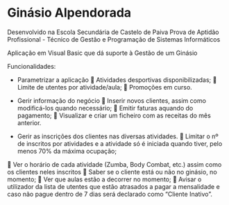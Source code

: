 # Ginásio Alpendorada

Desenvolvido na Escola Secundária de Castelo de Paiva
Prova de Aptidão Profissional - Técnico de Gestão e Programação de Sistemas Informáticos

Aplicação em Visual Basic que dá suporte à Gestão de um Ginásio

Funcionalidades:

- Parametrizar a aplicação
 Atividades desportivas disponibilizadas;
 Limite de utentes por atividade/aula;
 Promoções em curso.

- Gerir informação do negócio
 Inserir novos clientes, assim como modificá-los quando necessário;
 Emitir faturas aquando do pagamento;
 Visualizar e criar um ficheiro com as receitas do mês anterior.

- Gerir as inscrições dos clientes nas diversas atividades.
 Limitar o nº de inscritos por atividades e a atividade só é iniciada quando tiver, pelo
menos 70% da máxima ocupação;

 Ver o horário de cada atividade (Zumba, Body Combat, etc.) assim como os clientes neles
inscritos
 Saber se o cliente está ou não no ginásio, no momento;
 Ver que aulas estão a decorrer no momento;
 Avisar o utilizador da lista de utentes que estão atrasados a pagar a mensalidade e caso não
pague dentro de 7 dias será declarado como “Cliente Inativo”.
